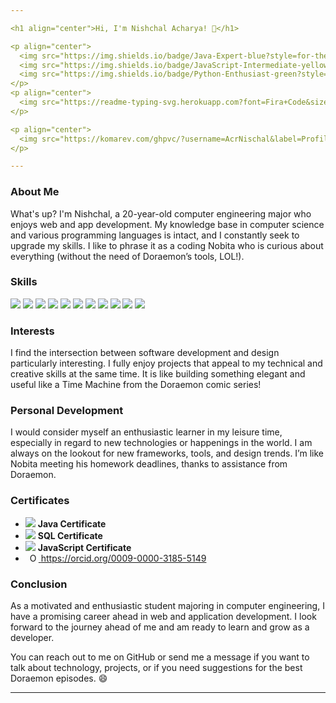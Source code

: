 ```yaml
---

<h1 align="center">Hi, I'm Nishchal Acharya! 👋</h1>

<p align="center">
  <img src="https://img.shields.io/badge/Java-Expert-blue?style=for-the-badge" />
  <img src="https://img.shields.io/badge/JavaScript-Intermediate-yellow?style=for-the-badge" />
  <img src="https://img.shields.io/badge/Python-Enthusiast-green?style=for-the-badge" />
</p>
<p align="center">
  <img src="https://readme-typing-svg.herokuapp.com?font=Fira+Code&size=24&pause=1000&color=F700FF&width=435&lines=Hi+there!+I'm+AcrNischal;Welcome+to+my+GitHub+profile!" />
</p>

<p align="center">
  <img src="https://komarev.com/ghpvc/?username=AcrNischal&label=Profile%20views&color=0e75b6&style=flat" alt="AcrNischal" />
</p>

---
```


### About Me
What's up? I'm Nishchal, a 20-year-old computer engineering major who enjoys web and app development. My knowledge base in computer science and various programming languages is intact, and I constantly seek to upgrade my skills. I like to phrase it as a coding Nobita who is curious about everything (without the need of Doraemon’s tools, LOL!).

### Skills
<p>
  <img src="https://img.shields.io/badge/Java-007396?style=flat-square&logo=java&logoColor=white" /> 
  <img src="https://img.shields.io/badge/JavaScript-F7DF1E?style=flat-square&logo=javascript&logoColor=black" />
  <img src="https://img.shields.io/badge/CSS-1572B6?style=flat-square&logo=css3&logoColor=white" />
  <img src="https://img.shields.io/badge/HTML5-E34F26?style=flat-square&logo=html5&logoColor=white" />
  <img src="https://img.shields.io/badge/Kotlin-0095D5?style=flat-square&logo=kotlin&logoColor=white" />
  <img src="https://img.shields.io/badge/C/C++-00599C?style=flat-square&logo=c&logoColor=white" />
  <img src="https://img.shields.io/badge/MySQL-4479A1?style=flat-square&logo=mysql&logoColor=white" />
  <img src="https://img.shields.io/badge/Python-3776AB?style=flat-square&logo=python&logoColor=white" />
  <img src="https://img.shields.io/badge/C%23-239120?style=flat-square&logo=c-sharp&logoColor=white" />
  <img src="https://img.shields.io/badge/XML-FF6600?style=flat-square&logo=xml&logoColor=white" />
  <img src="https://img.shields.io/badge/PHP-777BB4?style=flat-square&logo=php&logoColor=white" />
</p>

### Interests
I find the intersection between software development and design particularly interesting. I fully enjoy projects that appeal to my technical and creative skills at the same time. It is like building something elegant and useful like a Time Machine from the Doraemon comic series!

### Personal Development
I would consider myself an enthusiastic learner in my leisure time, especially in regard to new technologies or happenings in the world. I am always on the lookout for new frameworks, tools, and design trends. I’m like Nobita meeting his homework deadlines, thanks to assistance from Doraemon.

### Certificates
- <img src="https://img.shields.io/badge/Java-Certificate-orange?style=flat-square" /> **Java Certificate**
- <img src="https://img.shields.io/badge/SQL-Certificate-blue?style=flat-square" /> **SQL Certificate**
- <img src="https://img.shields.io/badge/JavaScript-Certificate-yellow?style=flat-square" /> **JavaScript Certificate**
-  <a
    id="cy-effective-orcid-url"
    class="underline"
     href="https://orcid.org/0009-0000-3185-5149"
     target="orcid.widget"
     rel="me noopener noreferrer"
     style="vertical-align: top">
     <img
        src="https://orcid.org/sites/default/files/images/orcid_16x16.png"
        style="width: 1em; margin-inline-start: 0.5em"
        alt="ORCID iD icon"/>
      https://orcid.org/0009-0000-3185-5149
    </a>

### Conclusion
As a motivated and enthusiastic student majoring in computer engineering, I have a promising career ahead in web and application development. I look forward to the journey ahead of me and am ready to learn and grow as a developer.

You can reach out to me on GitHub or send me a message if you want to talk about technology, projects, or if you need suggestions for the best Doraemon episodes. 😄

---
